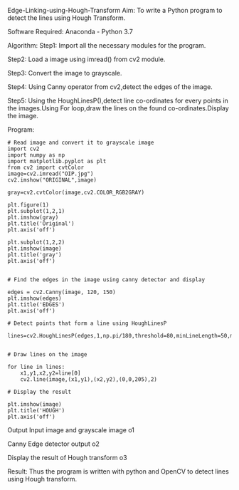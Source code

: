 Edge-Linking-using-Hough-Transform
Aim:
To write a Python program to detect the lines using Hough Transform.

Software Required:
Anaconda - Python 3.7

Algorithm:
Step1:
Import all the necessary modules for the program.

Step2:
Load a image using imread() from cv2 module.

Step3:
Convert the image to grayscale.

Step4:
Using Canny operator from cv2,detect the edges of the image.

Step5:
Using the HoughLinesP(),detect line co-ordinates for every points in the images.Using For loop,draw the lines on the found co-ordinates.Display the image.

Program:
~~~
# Read image and convert it to grayscale image
import cv2
import numpy as np
import matplotlib.pyplot as plt
from cv2 import cvtColor
image=cv2.imread("OIP.jpg")
cv2.imshow("ORIGINAL",image)

gray=cv2.cvtColor(image,cv2.COLOR_RGB2GRAY)

plt.figure(1)
plt.subplot(1,2,1)
plt.imshow(gray)
plt.title('Original')
plt.axis('off')

plt.subplot(1,2,2)
plt.imshow(image)
plt.title('gray')
plt.axis('off')


# Find the edges in the image using canny detector and display

edges = cv2.Canny(image, 120, 150)
plt.imshow(edges)
plt.title('EDGES')
plt.axis('off')

# Detect points that form a line using HoughLinesP

lines=cv2.HoughLinesP(edges,1,np.pi/180,threshold=80,minLineLength=50,maxLineGap=250)


# Draw lines on the image

for line in lines:
    x1,y1,x2,y2=line[0]
    cv2.line(image,(x1,y1),(x2,y2),(0,0,205),2)

# Display the result

plt.imshow(image)
plt.title('HOUGH')
plt.axis('off')
~~~
Output
Input image and grayscale image
o1

Canny Edge detector output
o2

Display the result of Hough transform
o3

Result:
Thus the program is written with python and OpenCV to detect lines using Hough transform.
